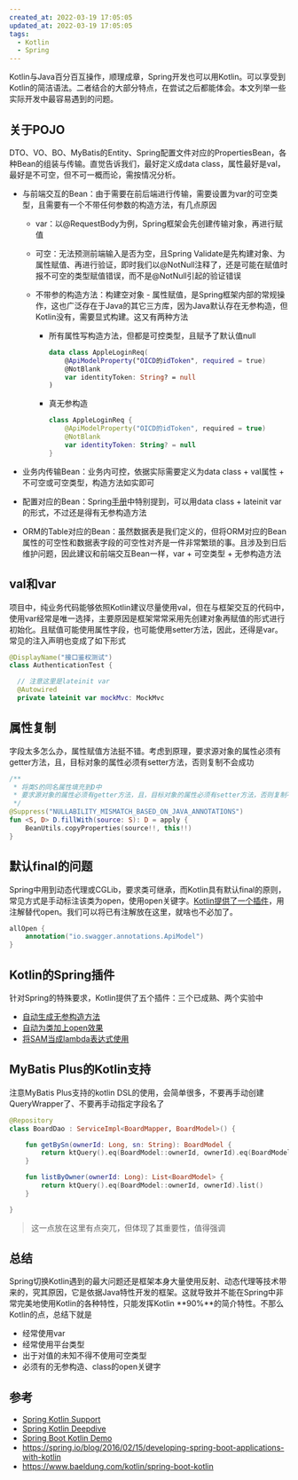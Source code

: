 ```yaml
---
created_at: 2022-03-19 17:05:05
updated_at: 2022-03-19 17:05:05
tags:
  - Kotlin
  - Spring
---
```


Kotlin与Java百分百互操作，顺理成章，Spring开发也可以用Kotlin。可以享受到Kotlin的简洁语法。二者结合的大部分特点，在尝试之后都能体会。本文列举一些实际开发中最容易遇到的问题。

<!--more-->

## 关于POJO

DTO、VO、BO、MyBatis的Entity、Spring配置文件对应的PropertiesBean，各种Bean的组装与传输。直觉告诉我们，最好定义成data class，属性最好是val，最好是不可空，但不可一概而论，需按情况分析。

- 与前端交互的Bean：由于需要在前后端进行传输，需要设置为var的可空类型，且需要有一个不带任何参数的构造方法，有几点原因

  - var：以@RequestBody为例，Spring框架会先创建传输对象，再进行赋值

  - 可空：无法预测前端输入是否为空，且Spring Validate是先构建对象、为属性赋值、再进行验证，即时我们以@NotNull注释了，还是可能在赋值时报不可空的类型赋值错误，而不是@NotNull引起的验证错误

  - 不带参的构造方法：构建空对象 - 属性赋值，是Spring框架内部的常规操作，这也广泛存在于Java的其它三方库，因为Java默认存在无参构造，但Kotlin没有，需要显式构建。这又有两种方法

    - 所有属性写构造方法，但都是可控类型，且赋予了默认值null

      ```kotlin
      data class AppleLoginReq(
          @ApiModelProperty("OICD的idToken", required = true)
          @NotBlank
          var identityToken: String? = null
      )
      ```

    - 真无参构造

      ```kotlin
      class AppleLoginReq {
          @ApiModelProperty("OICD的idToken", required = true)
          @NotBlank
          var identityToken: String? = null
      }
      ```

- 业务内传输Bean：业务内可控，依据实际需要定义为data class + val属性 + 不可空或可空类型，构造方法如实即可
- 配置对应的Bean：Spring[手册](https://docs.spring.io/spring-boot/docs/2.0.x/reference/html/boot-features-kotlin.html#boot-features-kotlin-configuration-properties)中特别提到，可以用data class + lateinit var的形式，不过还是得有无参构造方法
- ORM的Table对应的Bean：虽然数据表是我们定义的，但将ORM对应的Bean属性的可空性和数据表字段的可空性对齐是一件非常繁琐的事。且涉及到日后维护问题，因此建议和前端交互Bean一样，var + 可空类型 + 无参构造方法

## val和var

项目中，纯业务代码能够依照Kotlin建议尽量使用val，但在与框架交互的代码中，使用var经常是唯一选择，主要原因是框架常常采用先创建对象再赋值的形式进行初始化。且赋值可能使用属性字段，也可能使用setter方法，因此，还得是var。常见的注入声明也变成了如下形式

```kotlin
@DisplayName("接口鉴权测试")
class AuthenticationTest {

  // 注意这里是lateinit var
  @Autowired
  private lateinit var mockMvc: MockMvc
```

## 属性复制

字段太多怎么办，属性赋值方法挺不错。考虑到原理，要求源对象的属性必须有getter方法，且，目标对象的属性必须有setter方法，否则复制不会成功

```kotlin
/**
 * 将类S的同名属性填充到D中
 * 要求源对象的属性必须有getter方法，且，目标对象的属性必须有setter方法，否则复制不会成功
 */
@Suppress("NULLABILITY_MISMATCH_BASED_ON_JAVA_ANNOTATIONS")
fun <S, D> D.fillWith(source: S): D = apply {
    BeanUtils.copyProperties(source!!, this!!)
}
```

## 默认final的问题

Spring中用到动态代理或CGLib，要求类可继承，而Kotlin具有默认final的原则，常见方式是手动标注该类为open，使用open关键字。[Kotlin提供了一个插件](https://kotlinlang.org/docs/all-open-plugin.html#gradle)，用注解替代open。我们可以将已有注解放在这里，就啥也不必加了。

```kotlin
allOpen {
    annotation("io.swagger.annotations.ApiModel")
}
```

## Kotlin的Spring插件

针对Spring的特殊要求，Kotlin提供了五个插件：三个已成熟、两个实验中

- [自动生成无参构造方法](https://kotlinlang.org/docs/no-arg-plugin.html)
- [自动为类加上open效果](https://kotlinlang.org/docs/all-open-plugin.html)
- [将SAM当成lambda表达式使用](https://kotlinlang.org/docs/sam-with-receiver-plugin.html)

## MyBatis Plus的Kotlin支持

注意MyBatis Plus支持的kotlin DSL的使用，会简单很多，不要再手动创建QueryWrapper了、不要再手动指定字段名了

```kotlin
@Repository
class BoardDao : ServiceImpl<BoardMapper, BoardModel>() {

    fun getBySn(ownerId: Long, sn: String): BoardModel {
        return ktQuery().eq(BoardModel::ownerId, ownerId).eq(BoardModel::sn, sn).one()
    }

    fun listByOwner(ownerId: Long): List<BoardModel> {
        return ktQuery().eq(BoardModel::ownerId, ownerId).list()
    }

}
```

> 这一点放在这里有点突兀，但体现了其重要性，值得强调

## 总结

Spring切换Kotlin遇到的最大问题还是框架本身大量使用反射、动态代理等技术带来的，究其原因，它是依据Java特性开发的框架。这就导致并不能在Spring中非常完美地使用Kotlin的各种特性，只能发挥Kotlin **90%**的简介特性。不那么Kotlin的点，总结下就是

- 经常使用var
- 经常使用平台类型
- 出于对值的未知不得不使用可空类型
- 必须有的无参构造、class的open关键字

## 参考

- [Spring Kotlin Support](https://docs.spring.io/spring-boot/docs/2.0.x/reference/html/boot-features-kotlin.html)
- [Spring Kotlin Deepdive](https://github.com/sdeleuze/spring-kotlin-deepdive)
- [Spring Boot Kotlin Demo](https://github.com/sdeleuze/spring-boot-kotlin-demo)
- https://spring.io/blog/2016/02/15/developing-spring-boot-applications-with-kotlin
- https://www.baeldung.com/kotlin/spring-boot-kotlin

